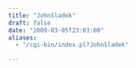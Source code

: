 ```yaml
---
title: "JohnSladek"
draft: false
date: "2009-03-05T23:03:00"
aliases:
  - "/cgi-bin/index.pl?JohnSladek"

---
```

    
